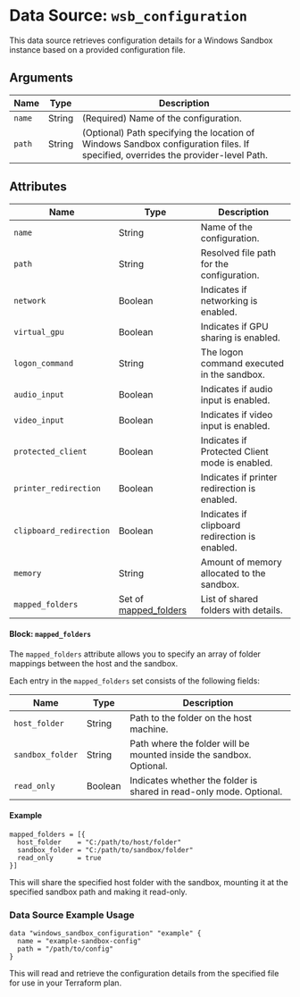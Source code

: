 # Data Source: `wsb_configuration`

This data source retrieves configuration details for a Windows Sandbox instance based on a provided configuration file.

## Arguments

| Name                 | Type    | Description |
|----------------------|---------|-------------|
| `name`               | String  | (Required) Name of the configuration. |
| `path`               | String  | (Optional) Path specifying the location of Windows Sandbox configuration files. If specified, overrides the provider-level Path. |

## Attributes

| Name                 | Type    | Description |
|----------------------|---------|-------------|
| `name`               | String  | Name of the configuration. |
| `path`               | String  | Resolved file path for the configuration. |
| `network`            | Boolean | Indicates if networking is enabled. |
| `virtual_gpu`        | Boolean | Indicates if GPU sharing is enabled. |
| `logon_command`      | String  | The logon command executed in the sandbox. |
| `audio_input`        | Boolean | Indicates if audio input is enabled. |
| `video_input`        | Boolean | Indicates if video input is enabled. |
| `protected_client`   | Boolean | Indicates if Protected Client mode is enabled. |
| `printer_redirection`| Boolean | Indicates if printer redirection is enabled. |
| `clipboard_redirection` | Boolean | Indicates if clipboard redirection is enabled. |
| `memory`             | String  | Amount of memory allocated to the sandbox. |
| `mapped_folders`     |  Set of [mapped_folders](#block-mapped_folders) | List of shared folders with details. |


#### Block: `mapped_folders`

The `mapped_folders` attribute allows you to specify an array of folder mappings between the host and the sandbox.

Each entry in the `mapped_folders` set consists of the following fields:

| Name           | Type    | Description |
|----------------|---------|-------------|
| `host_folder`  | String  | Path to the folder on the host machine. |
| `sandbox_folder` | String | Path where the folder will be mounted inside the sandbox. Optional. |
| `read_only`    | Boolean | Indicates whether the folder is shared in read-only mode. Optional. |

#### Example

```hcl
mapped_folders = [{
  host_folder    = "C:/path/to/host/folder"
  sandbox_folder = "C:/path/to/sandbox/folder"
  read_only      = true
}]
```

This will share the specified host folder with the sandbox, mounting it at the specified sandbox path and making it read-only.


### Data Source Example Usage

```hcl
data "windows_sandbox_configuration" "example" {
  name = "example-sandbox-config"
  path = "/path/to/config"
}
```

This will read and retrieve the configuration details from the specified file for use in your Terraform plan.
